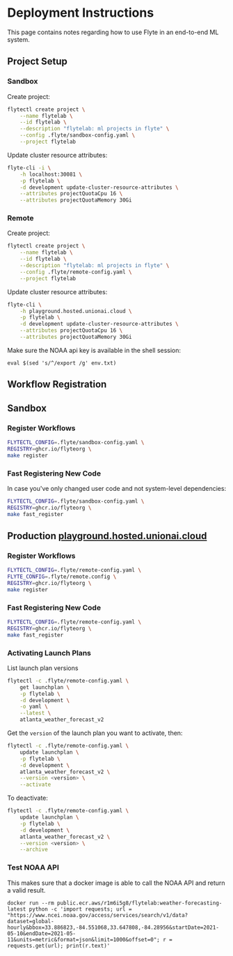 # Deployment Instructions

This page contains notes regarding how to use Flyte in an end-to-end ML
system.

## Project Setup

### Sandbox

Create project:

```bash
flytectl create project \
    --name flytelab \
    --id flytelab \
    --description "flytelab: ml projects in flyte" \
    --config .flyte/sandbox-config.yaml \
    --project flytelab
```

Update cluster resource attributes:

```bash
flyte-cli -i \
    -h localhost:30081 \
    -p flytelab \
    -d development update-cluster-resource-attributes \
    --attributes projectQuotaCpu 16 \
    --attributes projectQuotaMemory 30Gi
```

### Remote

Create project:

```bash
flytectl create project \
    --name flytelab \
    --id flytelab \
    --description "flytelab: ml projects in flyte" \
    --config .flyte/remote-config.yaml \
    --project flytelab
```

Update cluster resource attributes:

```bash
flyte-cli \
    -h playground.hosted.unionai.cloud \
    -p flytelab \
    -d development update-cluster-resource-attributes \
    --attributes projectQuotaCpu 16 \
    --attributes projectQuotaMemory 30Gi
```


Make sure the NOAA api key is available in the shell session:
```
eval $(sed 's/^/export /g' env.txt)
```

## Workflow Registration

## Sandbox

### Register Workflows

```bash
FLYTECTL_CONFIG=.flyte/sandbox-config.yaml \
REGISTRY=ghcr.io/flyteorg \
make register
```

### Fast Registering New Code

In case you've only changed user code and not system-level dependencies:

```bash
FLYTECTL_CONFIG=.flyte/sandbox-config.yaml \
REGISTRY=ghcr.io/flyteorg \
make fast_register
```

## Production [playground.hosted.unionai.cloud](https://playground.hosted.unionai.cloud/console)

### Register Workflows

```bash
FLYTECTL_CONFIG=.flyte/remote-config.yaml \
FLYTE_CONFIG=.flyte/remote.config \
REGISTRY=ghcr.io/flyteorg \
make register
```

### Fast Registering New Code

```bash
FLYTECTL_CONFIG=.flyte/remote-config.yaml \
REGISTRY=ghcr.io/flyteorg \
make fast_register
```

### Activating Launch Plans

List launch plan versions

```bash
flytectl -c .flyte/remote-config.yaml \
    get launchplan \
    -p flytelab \
    -d development \
    -o yaml \
    --latest \
    atlanta_weather_forecast_v2
```

Get the `version` of the launch plan you want to activate, then:

```bash
flytectl -c .flyte/remote-config.yaml \
    update launchplan \
    -p flytelab \
    -d development \
    atlanta_weather_forecast_v2 \
    --version <version> \
    --activate
```

To deactivate:

```bash
flytectl -c .flyte/remote-config.yaml \
    update launchplan \
    -p flytelab \
    -d development \
    atlanta_weather_forecast_v2 \
    --version <version> \
    --archive
```

### Test NOAA API

This makes sure that a docker image is able to call the NOAA API and return a valid result.

```
docker run --rm public.ecr.aws/r1m6i5g8/flytelab:weather-forecasting-latest python -c 'import requests; url = "https://www.ncei.noaa.gov/access/services/search/v1/data?dataset=global-hourly&bbox=33.886823,-84.551068,33.647808,-84.28956&startDate=2021-05-10&endDate=2021-05-11&units=metric&format=json&limit=1000&offset=0"; r = requests.get(url); print(r.text)'
```
